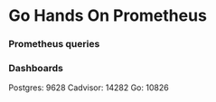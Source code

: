 # Go Hands On Prometheus

### Prometheus queries

### Dashboards
Postgres: 9628
Cadvisor: 14282
Go: 10826